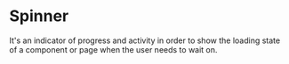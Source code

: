 # Spinner

It's an indicator of progress and activity in order to show the loading state of a component or page when the user needs to wait on.

<Playground />

<Usage />

<Api />

<Examples />

<Example value="default" />

<Example value="size" />

<Example value="custom-size" />

<Example value="color" />

<Example value="type" />

<Example value="customize" />

<Checklist 
    accessibility={false}
    bidirectionality={false}
    cssParts={false}
    cssVariables={false}
    documentation={false}
    examples={false}
    events={false}
    keyboard={false}
    methods={false}
    properties={false}
    slots={false}
/>
